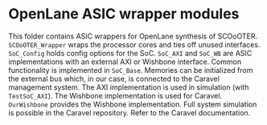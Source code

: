 # OpenLane ASIC wrapper modules

This folder contains ASIC wrappers for OpenLane synthesis of SCOoOTER.
`SCOoOTER_Wrapper` wraps the processor cores and ties off unused interfaces.
`SoC_Config` holds config options for the SoC.
`SoC_AXI` and `SoC_WB` are ASIC implementations with an external AXI or Wishbone interface. Common functionality is implemented in `SoC_Base`. Memories can be initialized from the external bus which, in our case, is connected to the Caravel management system. The AXI implementation is used in simulation (with `TestSoC_AXI`). The Wishbone implementation is used for Caravel. `OurWishbone` provides the Wishbone implementation. Full system simulation is possible in the Caravel repository. Refer to the Caravel documentation.